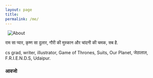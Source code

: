 ```yaml
---
layout: page
title: 
permalink: /me/
---
```


&nbsp;
![About](/assets/me.**JPG**)
<figcaption align = "center"><b></b></figcaption>

राम सा प्यार, कृष्ण सा दुलार, गौरी की मुस्कान और चांदनी की चमक, सब है.

cs grad, writer, illustrator, Game of Thrones, Suits, Our Planet, जेठालाल, F.R.I.E.N.D.S, Udaipur.

### आवजो